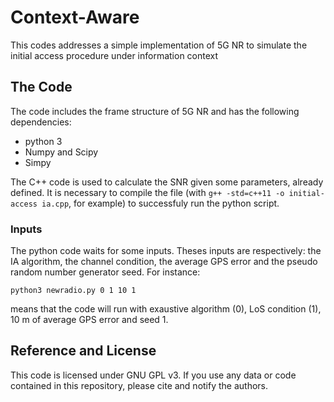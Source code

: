 # Context-Aware

This codes addresses a simple implementation of 5G NR to simulate the initial access procedure under information context

## The Code
The code includes the frame structure of 5G NR and has the following dependencies:
* python 3
* Numpy and Scipy
* Simpy

The C++ code is used to calculate the SNR given some parameters, already defined. It is necessary to compile the file (with `g++ -std=c++11 -o initial-access ia.cpp`, for example) to successfuly run the python script.

### Inputs

The python code waits for some inputs. Theses inputs are respectively: the IA algorithm, the channel condition, the average GPS error and the pseudo random number generator seed. For instance:

```
python3 newradio.py 0 1 10 1
```
means that the code will run with exaustive algorithm (0), LoS condition (1), 10 m of average GPS error and seed 1.

## Reference and License

This code is licensed under GNU GPL v3. If you use any data or code contained in this repository, please cite and notify the authors.
